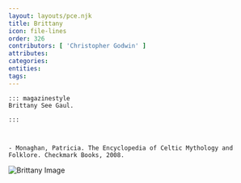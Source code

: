 ```yaml
---
layout: layouts/pce.njk
title: Brittany
icon: file-lines
order: 326
contributors: [ 'Christopher Godwin' ]
attributes:
categories:
entities:
tags:
---
```

``` tab [group1:Info]
::: magazinestyle
Brittany See Gaul.

:::
```
``` tab [group1:Attributes]
```
``` tab [group1:Entities]
```
``` tab [group1:Sources]
- Monaghan, Patricia. The Encyclopedia of Celtic Mythology and Folklore. Checkmark Books, 2008.
```
![Brittany Image](https://upload.wikimedia.org/wikipedia/commons/thumb/1/18/Satellite_picture_of_Brittany_-_NASA%2C_2002.jpg/1200px-Satellite_picture_of_Brittany_-_NASA%2C_2002.jpg)
